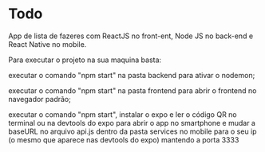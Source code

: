 # Todo
App de lista de fazeres com ReactJS no front-ent, Node JS no back-end e React Native no mobile.

Para executar o projeto na sua maquina basta: 

executar o comando "npm start" na pasta backend para ativar o nodemon;

executar o comando "npm start" na pasta frontend para abrir o frontend no navegador padrão;

executar o comando "npm start", instalar o expo e ler o código QR no terminal ou na devtools do expo para abrir o app
no smartphone e mudar a baseURL no arquivo api.js dentro da pasta services no mobile para o seu ip (o mesmo que aparece
nas devtools do expo) mantendo a porta 3333
